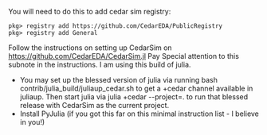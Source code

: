
You will need to do this to add cedar sim registry:
```
pkg> registry add https://github.com/CedarEDA/PublicRegistry
pkg> registry add General
```
Follow the instructions on setting up CedarSim on https://github.com/CedarEDA/CedarSim.jl 
Pay Special attention to this subnote in the instructions. I am using this build of julia.
* You may set up the blessed version of julia via running bash contrib/julia_build/juliaup_cedar.sh to get a +cedar channel available in juliaup. Then start julia via julia +cedar --project=. to run that blessed release with CedarSim as the current project.
* Install PyJulia (if you got this far on this minimal instruction list - I believe in you!)
